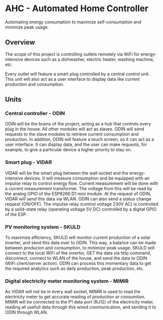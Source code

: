 # AHC - Automated Home Controller
Automating energy consumption to maximize self-consumption and minimize peak usage.
## Overview
The scope of this project is controlling outlets remotely via WiFi for energy-intensive devices such as a dishwasher, electric heater, washing machine, etc.

Every outlet will feature a smart plug controlled by a central control unit. This unit will also act as a user interface to display data like current production and consumption.
## Units
### Central controller - ODIN
ODIN will be the brains of the project, acting as a hub that controls every plug in the house. All other modules
will act as slaves. ODIN will send requests to the slave modules to retrieve current consumption and production. In addition, ODIN will feature a touch screen, 
so it can act as a user interface. It can display data, and the user can make requests, for example, to give a particular device a higher priority to stay on.
### Smart plug - VIDAR
VIDAR will be the smart plug between the wall socket and the energy-intensive devices. It will measure consumption and be equipped with an impulse relay to control energy flow.
Current measurement will be done with a current measurement transformer. The voltage from this will be read by the analog GPIO of the ESP8266 D1 mini module. At the request of ODIN, VIDAR will
send this data via WLAN. ODIN can also send a status change request (ON/OFF). The impulse relay (control voltage 230V AC) is controlled by a solid-state relay (operating voltage 5V DC) controlled by a digital GPIO of the ESP.
### PV monitoring system - SKULD
To maximize efficiency, SKULD will monitor current production of a solar inverter, and send this data over to ODIN. This way, a balance can be made between producion and consumption, to minimize peak usage.
SKULD will connect to the local WiFi of the invertor, GET the data via http command, disconnect, connect to WLAN of the house, and send the data to ODIN (WiFi client/server action). ODIN can process this momentary data to get the required analytics such as daily production, peak production, etc.
### Digital electricity meter monitoring system - MIMIR
As VIDAR will not be in every wall socket, MIMIR is used to read the electricity meter to get accurate reading of production or consumtion. MIMIR will be connected to the P1 data port (RJ12) of the electricity meter, reading all usefull data through this wired communication, and sending it to ODIN through WLAN.
